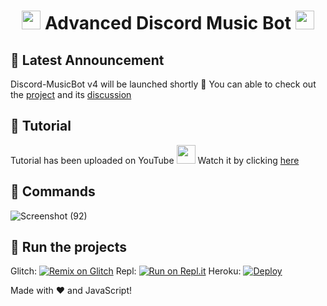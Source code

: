 <h1 align="center"><img src="./assets/Music.gif" width="30px"> Advanced Discord Music Bot <img src="./assets/Music.gif" width="30px"></h1>

## 📝 Latest Announcement
Discord-MusicBot v4 will be launched shortly :tada: You can able to check out the [project](https://github.com/SudhanPlayz/Discord-MusicBot/projects/1) and its [discussion](https://github.com/SudhanPlayz/Discord-MusicBot/discussions/72)

## 📝 Tutorial
Tutorial has been uploaded on YouTube <img src="https://www.youtube.com/about/static/svgs/icons/brand-resources/YouTube_icon_full-color.svg?cache=f2ec7a5" width="30px"> Watch it by clicking [here](https://youtu.be/DQXuTaYa31I)


## 📄 Commands
![Screenshot (92)](https://user-images.githubusercontent.com/71621973/112220395-98697680-8bfc-11eb-8fe2-cb76ad20140b.png)



## 💨 Run the projects
Glitch: [![Remix on Glitch](https://cdn.glitch.com/2703baf2-b643-4da7-ab91-7ee2a2d00b5b%2Fremix-button.svg)](https://glitch.com/edit/#!/import/github/joeyk710/Discord-MusicBot)
Repl: [![Run on Repl.it](https://repl.it/badge/github/joeyk710/Discord-MusicBot)](https://repl.it/github/joeyk710/Discord-MusicBot)
Heroku: [![Deploy](https://www.herokucdn.com/deploy/button.svg)](https://heroku.com/deploy?template=https://github.com/joeyk710/Discord-MusicBot)


Made with :heart: and JavaScript!
